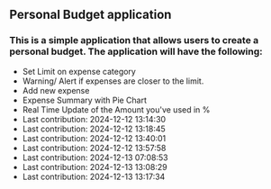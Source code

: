 ## Personal Budget application

### This is a simple application that allows users to create a personal budget. The application will have the following:

- Set Limit on expense category
- Warning/ Alert if expenses are closer to the limit.
- Add new expense
- Expense Summary with Pie Chart
- Real Time Update of the Amount you've used in %
- Last contribution: 2024-12-12 13:14:30
- Last contribution: 2024-12-12 13:18:45
- Last contribution: 2024-12-12 13:40:01
- Last contribution: 2024-12-12 13:57:58
- Last contribution: 2024-12-13 07:08:53
- Last contribution: 2024-12-13 13:08:29
- Last contribution: 2024-12-13 13:17:34
